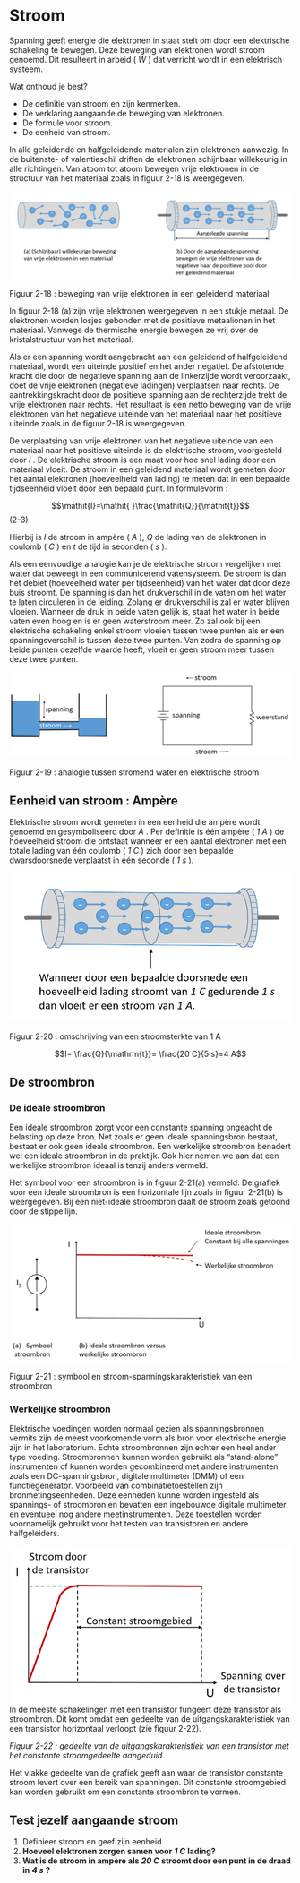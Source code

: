 # Stroom

Spanning geeft energie die elektronen in staat stelt om door een elektrische schakeling te bewegen. Deze beweging van elektronen wordt stroom genoemd. Dit resulteert in arbeid \( _W_ \) dat verricht wordt in een elektrisch systeem.

Wat onthoud je best?

* De definitie van stroom en zijn kenmerken.
* De verklaring aangaande de beweging van elektronen.
* De formule voor stroom.
* De eenheid van stroom.

In alle geleidende en halfgeleidende materialen zijn elektronen aanwezig. In de buitenste- of valentieschil driften de elektronen schijnbaar willekeurig in alle richtingen. Van atoom tot atoom bewegen vrije elektronen in de structuur van het materiaal zoals in figuur 2-18 is weergegeven.

![](../.gitbook/assets/afbeelding_214.png)

Figuur 2-18 : beweging van vrije elektronen in een geleidend materiaal

In figuur 2-18 \(a\) zijn vrije elektronen weergegeven in een stukje metaal. De elektronen worden losjes gebonden met de positieve metaalionen in het materiaal. Vanwege de thermische energie bewegen ze vrij over de kristalstructuur van het materiaal.

Als er een spanning wordt aangebracht aan een geleidend of halfgeleidend materiaal, wordt een uiteinde positief en het ander negatief. De afstotende kracht die door de negatieve spanning aan de linkerzijde wordt veroorzaakt, doet de vrije elektronen \(negatieve ladingen\) verplaatsen naar rechts. De aantrekkingskracht door de positieve spanning aan de rechterzijde trekt de vrije elektronen naar rechts. Het resultaat is een netto beweging van de vrije elektronen van het negatieve uiteinde van het materiaal naar het positieve uiteinde zoals in de figuur 2-18 is weergegeven.

De verplaatsing van vrije elektronen van het negatieve uiteinde van een materiaal naar het positieve uiteinde is de elektrische stroom, voorgesteld door _I_ . De elektrische stroom is een maat voor hoe snel lading door een materiaal vloeit. De stroom in een geleidend materiaal wordt gemeten door het aantal elektronen \(hoeveelheid van lading\) te meten dat in een bepaalde tijdseenheid vloeit door een bepaald punt. In formulevorm :

$$\mathit{I}=\mathit{ }\frac{\mathit{Q}}{\mathit{t}}$$ \(2-3\)

Hierbij is _I_ de stroom in ampère \( _A_ \), _Q_ de lading van de elektronen in coulomb \( _C_ \) en _t_ de tijd in seconden \( _s_ \).

Als een eenvoudige analogie kan je de elektrische stroom vergelijken met water dat beweegt in een communicerend vatensysteem. De stroom is dan het debiet \(hoeveelheid water per tijdseenheid\) van het water dat door deze buis stroomt. De spanning is dan het drukverschil in de vaten om het water te laten circuleren in de leiding. Zolang er drukverschil is zal er water blijven vloeien. Wanneer de druk in beide vaten gelijk is, staat het water in beide vaten even hoog en is er geen waterstroom meer. Zo zal ook bij een elektrische schakeling enkel stroom vloeien tussen twee punten als er een spanningsverschil is tussen deze twee punten. Van zodra de spanning op beide punten dezelfde waarde heeft, vloeit er geen stroom meer tussen deze twee punten.

![](../.gitbook/assets/afbeelding_215.png)

Figuur 2-19 : analogie tussen stromend water en elektrische stroom

## Eenheid van stroom : Ampère <a id="eenheid-van-stroom-amp-re"></a>

Elektrische stroom wordt gemeten in een eenheid die ampère wordt genoemd en gesymboliseerd door _A_ . Per definitie is één ampère \( _1 A_ \) de hoeveelheid stroom die ontstaat wanneer er een aantal elektronen met een totale lading van één coulomb \( _1 C_ \) zich door een bepaalde dwarsdoorsnede verplaatst in één seconde \( _1 s_ \).

![](../.gitbook/assets/afbeelding_245.png)

Figuur 2-20 : omschrijving van een stroomsterkte van 1 A

$$I= \frac{Q}{\mathrm{t}}= \frac{20 C}{5 s}=4 A$$

## De stroombron <a id="de-stroombron"></a>

### De ideale stroombron <a id="de-ideale-stroombron"></a>

Een ideale stroombron zorgt voor een constante spanning ongeacht de belasting op deze bron. Net zoals er geen ideale spanningsbron bestaat, bestaat er ook geen ideale stroombron. Een werkelijke stroombron benadert wel een ideale stroombron in de praktijk. Ook hier nemen we aan dat een werkelijke stroombron ideaal is tenzij anders vermeld.

Het symbool voor een stroombron is in figuur 2-21\(a\) vermeld. De grafiek voor een ideale stroombron is een horizontale lijn zoals in figuur 2-21\(b\) is weergegeven. Bij een niet-ideale stroombron daalt de stroom zoals getoond door de stippellijn.

![](../.gitbook/assets/afbeelding_224.png)

Figuur 2-21 : symbool en stroom-spanningskarakteristiek van een stroombron

### Werkelijke stroombron <a id="werkelijke-stroombron"></a>

Elektrische voedingen worden normaal gezien als spanningsbronnen vermits zijn de meest voorkomende vorm als bron voor elektrische energie zijn in het laboratorium. Echte stroombronnen zijn echter een heel ander type voeding. Stroombronnen kunnen worden gebruikt als “stand-alone” instrumenten of kunnen worden gecombineerd met andere instrumenten zoals een DC-spanningsbron, digitale multimeter \(DMM\) of een functiegenerator. Voorbeeld van combinatietoestellen zijn bronmetingseenheden. Deze eenheden kunne worden ingesteld als spannings- of stroombron en bevatten een ingebouwde digitale multimeter en eventueel nog andere meetinstrumenten. Deze toestellen worden voornamelijk gebruikt voor het testen van transistoren en andere halfgeleiders.

![](../.gitbook/assets/afbeelding_225.png) In de meeste schakelingen met een transistor fungeert deze transistor als stroombron. Dit komt omdat een gedeelte van de uitgangskarakteristiek van een transistor horizontaal verloopt \(zie figuur 2-22\).

_Figuur 2-22 : gedeelte van de uitgangskarakteristiek van een transistor met het constante stroomgedeelte aangeduid._

Het vlakke gedeelte van de grafiek geeft aan waar de transistor constante stroom levert over een bereik van spanningen. Dit constante stroomgebied kan worden gebruikt om een constante stroombron te vormen.

## Test jezelf aangaande stroom <a id="test-jezelf-aangaande-stroom"></a>

1. Definieer stroom en geef zijn eenheid.
2. **Hoeveel elektronen zorgen samen voor** _**1 C**_ **lading?**
3. **Wat is de stroom in ampère als** _**20 C**_ **stroomt door een punt in de draad in** _**4 s**_ **?**

